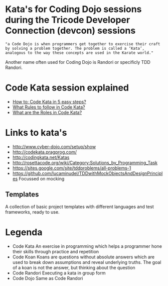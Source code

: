 # Kata's for Coding Dojo sessions during the Tricode Developer Connection (devcon) sessions

    "a Code Dojo is when programmers get together to exercise their craft by solving a problem together. The problem is called a ‘Kata’, analogous to the way these concepts are used in the Karate world."

Another name often used for Coding Dojo is Randori or specificly TDD Randori.

# Code Kata session explained

- [How to: Code Kata in 5 easy steps?](how-to-code-kata.md)
- [What Rules to follow in Code Kata?](rules-in-code-kata.md)
- [What are the Roles in Code Kata?](roles-in-code-kata.md)

# Links to kata's

- http://www.cyber-dojo.com/setup/show
- http://codekata.pragprog.com/
- http://codingkata.net/Katas
- http://rosettacode.org/wiki/Category:Solutions_by_Programming_Task
- https://sites.google.com/site/tddproblems/all-problems-1
- https://github.com/lucaminudel/TDDwithMockObjectsAndDesignPrinciples
  Focussed on mocking

## Templates

A collection of basic project templates with different languages and test frameworks, ready to use.

# Legenda

- Code Kata
  An exercise in programming which helps a programmer hone their skills through practice and repetition
- Code Koan
  Koans are questions without absolute answers which are used to break down assumptions and reveal underlying truths. The goal of a koan is not the answer, but thinking about the question
- Code Randori
  Executing a kata in group form
- Code Dojo
   Same as Code Randori

